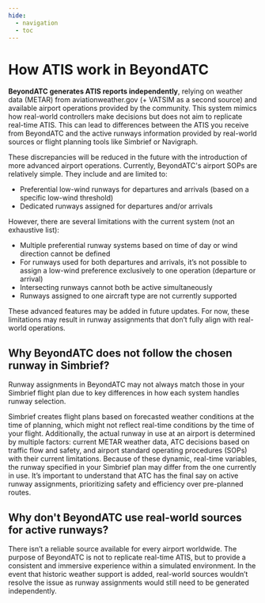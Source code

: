 ```yaml
---
hide:
  - navigation
  - toc
---
```


# How ATIS work in BeyondATC

**BeyondATC generates ATIS reports independently**, relying on weather data (METAR) from aviationweather.gov (+ VATSIM as a second source) and available airport operations provided by the community. This system mimics how real-world controllers make decisions but does not aim to replicate real-time ATIS. This can lead to differences between the ATIS you receive from BeyondATC and the active runways information provided by real-world sources or flight planning tools like Simbrief or Navigraph.

These discrepancies will be reduced in the future with the introduction of more advanced airport operations. Currently, BeyondATC's airport SOPs are relatively simple. They include and are limited to:

- Preferential low-wind runways for departures and arrivals (based on a specific low-wind threshold)
- Dedicated runways assigned for departures and/or arrivals

However, there are several limitations with the current system (not an exhaustive list):

- Multiple preferential runway systems based on time of day or wind direction cannot be defined
- For runways used for both departures and arrivals, it’s not possible to assign a low-wind preference exclusively to one operation (departure or arrival)
- Intersecting runways cannot both be active simultaneously
- Runways assigned to one aircraft type are not currently supported

These advanced features may be added in future updates. For now, these limitations may result in runway assignments that don’t fully align with real-world operations.

## Why BeyondATC does not follow the chosen runway in Simbrief?

Runway assignments in BeyondATC may not always match those in your Simbrief flight plan due to key differences in how each system handles runway selection. 

Simbrief creates flight plans based on forecasted weather conditions at the time of planning, which might not reflect real-time conditions by the time of your flight. Additionally, the actual runway in use at an airport is determined by multiple factors: current METAR weather data, ATC decisions based on traffic flow and safety, and airport standard operating procedures (SOPs) with their current limitations. Because of these dynamic, real-time variables, the runway specified in your Simbrief plan may differ from the one currently in use. It’s important to understand that ATC has the final say on active runway assignments, prioritizing safety and efficiency over pre-planned routes.

## Why don't BeyondATC use real-world sources for active runways?

There isn’t a reliable source available for every airport worldwide. The purpose of BeyondATC is not to replicate real-time ATIS, but to provide a consistent and immersive experience within a simulated environment. In the event that historic weather support is added, real-world sources wouldn’t resolve the issue as runway assignments would still need to be generated independently.
